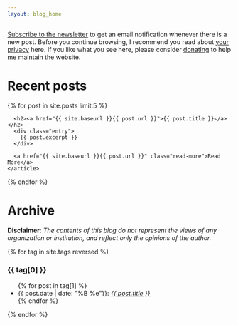 ```yaml
---
layout: blog_home
---
```


[Subscribe to the newsletter](http://subscribe.ladsantos.org) to get an email notification whenever there is a new post. Before you continue browsing, I recommend you read about [your privacy](privacy) here. If you like what you see here, please consider [donating](donate) to help me maintain the website.

Recent posts
============

<div class="posts">
  {% for post in site.posts limit:5 %}
    <article class="post">

      <h2><a href="{{ site.baseurl }}{{ post.url }}">{{ post.title }}</a></h2>
      <div class="entry">
        {{ post.excerpt }}
      </div>

      <a href="{{ site.baseurl }}{{ post.url }}" class="read-more">Read More</a>
    </article>
  {% endfor %}
</div>

Archive
=======

**Disclaimer**: *The contents of this blog do not represent the views of any organization or institution, and reflect only the opinions of the author.*

{% for tag in site.tags reversed %}
  <h3>{{ tag[0] }}</h3>
  <ul>
    {% for post in tag[1] %}
      <li>{{ post.date | date: "%B %e"}}: <i><a href="{{ post.url }}">{{ post.title }}</a></i></li>
    {% endfor %}
  </ul>
{% endfor %}